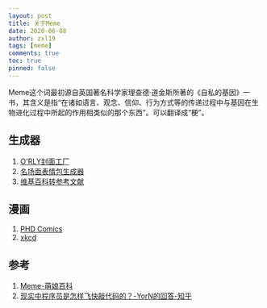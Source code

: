```yaml
---
layout: post
title: 关于Meme
date: 2020-06-08
author: zxl19
tags: [meme]
comments: true
toc: true
pinned: false
---
```


Meme这个词最初源自英国著名科学家理查德·道金斯所著的《自私的基因》一书，其含义是指“在诸如语言、观念、信仰、行为方式等的传递过程中与基因在生物进化过程中所起的作用相类似的那个东西”。可以翻译成“梗”。

<!-- more -->

## 生成器
1. [O'RLY封面工厂](https://orly.nanmu.me/)
2. [名场面表情包生成器](https://sorry.xuty.tk/)
3. [维基百科转参考文献](https://m-journal.org/)

## 漫画
1. [PHD Comics](https://phdcomics.com/)
2. [xkcd](https://xkcd.com/)

## 参考
1. [Meme-萌娘百科](https://zh.moegirl.org/Meme)
2. [现实中程序员是怎样飞快敲代码的？-YorN的回答-知乎](https://www.zhihu.com/question/344204034/answer/1268064267)